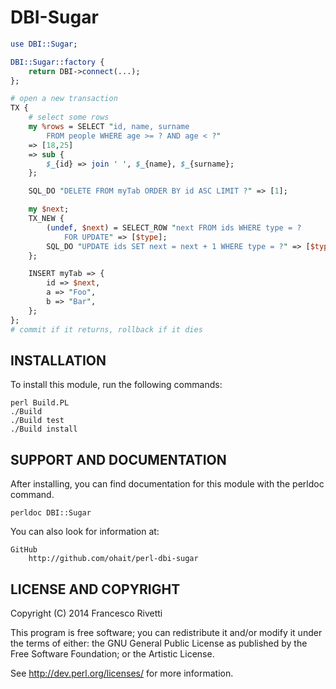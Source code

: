 # DBI-Sugar

```perl
use DBI::Sugar;

DBI::Sugar::factory {
    return DBI->connect(...);
};

# open a new transaction
TX {
    # select some rows
    my %rows = SELECT "id, name, surname
        FROM people WHERE age >= ? AND age < ?"
    => [18,25]
    => sub {
        $_{id} => join ' ', $_{name}, $_{surname};
    };

    SQL_DO "DELETE FROM myTab ORDER BY id ASC LIMIT ?" => [1];

    my $next;
    TX_NEW {
        (undef, $next) = SELECT_ROW "next FROM ids WHERE type = ?
            FOR UPDATE" => [$type];
        SQL_DO "UPDATE ids SET next = next + 1 WHERE type = ?" => [$type];
    };

    INSERT myTab => {
        id => $next,
        a => "Foo",
        b => "Bar",
    };
};
# commit if it returns, rollback if it dies
```

## INSTALLATION

To install this module, run the following commands:

	perl Build.PL
	./Build
	./Build test
	./Build install

## SUPPORT AND DOCUMENTATION

After installing, you can find documentation for this module with the
perldoc command.

    perldoc DBI::Sugar

You can also look for information at:

    GitHub
        http://github.com/ohait/perl-dbi-sugar


## LICENSE AND COPYRIGHT

Copyright (C) 2014 Francesco Rivetti

This program is free software; you can redistribute it and/or modify it
under the terms of either: the GNU General Public License as published
by the Free Software Foundation; or the Artistic License.

See http://dev.perl.org/licenses/ for more information.

